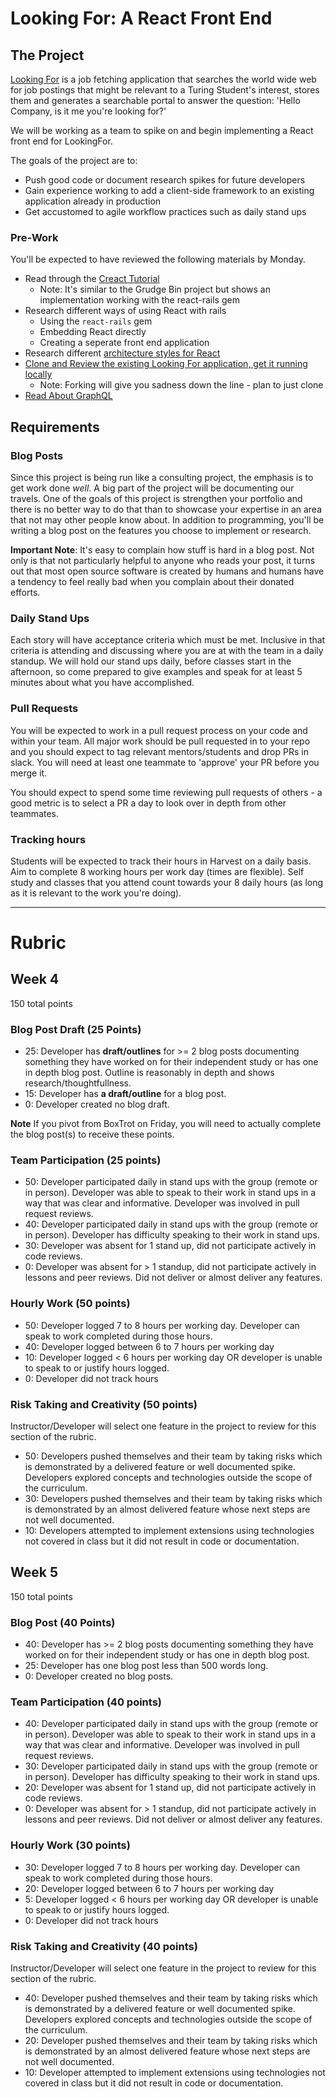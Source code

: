 # Looking For: A React Front End

## The Project

[Looking For](https://github.com/LookingForMe/lookingfor) is a job fetching application that searches the world wide web for job postings that might be relevant to a Turing Student's interest, stores them and generates a searchable portal to answer the question: 'Hello Company, is it me you're looking for?'

We will be working as a team to spike on and begin implementing a React front end for LookingFor.

The goals of the project are to:
- Push good code or document research spikes for future developers
- Gain experience working to add a client-side framework to an existing application already in production
- Get accustomed to agile workflow practices such as daily stand ups

### Pre-Work

You'll be expected to have reviewed the following materials by Monday.

- Read through the [Creact Tutorial](https://github.com/applegrain/creact)
  - Note: It's similar to the Grudge Bin project but shows an implementation working with the react-rails gem
- Research different ways of using React with rails
  - Using the `react-rails` gem
  - Embedding React directly
  - Creating a seperate front end application
- Research different [architecture styles for React](http://stackoverflow.com/questions/32461229/why-use-redux-over-facebook-flux)
- [Clone and Review the existing Looking For application, get it running locally](https://github.com/LookingForMe/lookingfor)
  - Note: Forking will give you sadness down the line - plan to just clone
- [Read About GraphQL](https://facebook.github.io/react/blog/2015/05/01/graphql-introduction.html)

## Requirements

### Blog Posts

Since this project is being run like a consulting project, the emphasis is to get work done _well_. A big part of the project will be documenting our travels. One of the goals of this project is strengthen your portfolio and there is no better way to do that than to showcase your expertise in an area that not may other people know about. In addition to programming, you'll be writing a blog post on the features you choose to implement or research.

**Important Note**: It's easy to complain how stuff is hard in a blog post. Not only is that not particularly helpful to anyone who reads your post, it turns out that most open source software is created by humans and humans have a tendency to feel really bad when you complain about their donated efforts.

### Daily Stand Ups
Each story will have acceptance criteria which must be met. Inclusive in that criteria is attending and discussing where you are at with the team in a daily standup. We will hold our stand ups daily, before classes start in the afternoon, so come prepared to give examples and speak for at least 5 minutes about what you have accomplished.

### Pull Requests

You will be expected to work in a pull request process on your code and within your team. All major work should be pull requested in to your repo and you should expect to tag relevant mentors/students and drop PRs in slack. You will need at least one teammate to 'approve' your PR before you merge it.

You should expect to spend some time reviewing pull requests of others - a good metric is to select a PR a day to look over in depth from other teammates.

### Tracking hours

Students will be expected to track their hours in Harvest on a daily basis. Aim to complete 8 working hours per work day (times are flexible). Self study and classes that you attend count towards your 8 daily hours (as long as it is relevant to the work you're doing).

---------

# Rubric

## Week 4

150 total points

### Blog Post Draft (25 Points)  

  * 25: Developer has **draft/outlines** for >= 2 blog posts documenting something they have worked on for their independent study or has one in depth blog post. Outline is reasonably in depth and shows research/thoughtfullness.
  * 15: Developer has **a draft/outline** for a blog post.
  * 0: Developer created no blog draft.

**Note** If you pivot from BoxTrot on Friday, you will need to actually complete the blog post(s) to receive these points.

### Team Participation (25 points)

  * 50: Developer participated daily in stand ups with the group (remote or in person). Developer was able to speak to their work in stand ups in a way that was clear and informative. Developer was involved in pull request reviews.
  * 40: Developer participated daily in stand ups with the group (remote or in person). Developer has difficulty speaking to their work in stand ups.
  * 30: Developer was absent for 1 stand up, did not participate actively in code reviews.
  * 0: Developer was absent for > 1 standup, did not participate actively in lessons and peer reviews. Did not deliver or almost deliver any features.

### Hourly Work (50 points)

  * 50: Developer logged 7 to 8 hours per working day. Developer can speak to work completed during those hours.
  * 40: Developer logged between 6 to 7 hours per working day
  * 10: Developer logged < 6 hours per working day OR developer is unable to speak to or justify hours logged.
  * 0: Developer did not track hours

### Risk Taking and Creativity (50 points)

Instructor/Developer will select one feature in the project to review for this section of the rubric.

  * 50: Developers pushed themselves and their team by taking risks which is demonstrated by a delivered feature or well documented spike. Developers explored concepts and technologies outside the scope of the curriculum.
  * 30: Developers pushed themselves and their team by taking risks which is demonstrated by an almost delivered feature whose next steps are not well documented.
  * 10: Developers attempted to implement extensions using technologies not covered in class but it did not result in code or documentation.

## Week 5

150 total points

### Blog Post (40 Points)  
  * 40: Developer has >= 2 blog posts documenting something they have worked on for their independent study or has one in depth blog post.
  * 25: Developer has one blog post less than 500 words long.
  * 0: Developer created no blog posts.

### Team Participation (40 points)

  * 40: Developer participated daily in stand ups with the group (remote or in person). Developer was able to speak to their work in stand ups in a way that was clear and informative. Developer was involved in pull request reviews.
  * 30: Developer participated daily in stand ups with the group (remote or in person). Developer has difficulty speaking to their work in stand ups.
  * 20: Developer was absent for 1 stand up, did not participate actively in code reviews.
  * 0: Developer was absent for > 1 standup, did not participate actively in lessons and peer reviews. Did not deliver or almost deliver any features.

### Hourly Work (30 points)

  * 30: Developer logged 7 to 8 hours per working day. Developer can speak to work completed during those hours.
  * 20: Developer logged between 6 to 7 hours per working day
  * 5: Developer logged < 6 hours per working day OR developer is unable to speak to or justify hours logged.
  * 0: Developer did not track hours

### Risk Taking and Creativity (40 points)

  Instructor/Developer will select one feature in the project to review for this section of the rubric.

  * 40: Developer pushed themselves and their team by taking risks which is demonstrated by a delivered feature or well documented spike. Developers explored concepts and technologies outside the scope of the curriculum.
  * 20: Developer pushed themselves and their team by taking risks which is demonstrated by an almost delivered feature whose next steps are not well documented.
  * 10: Developer attempted to implement extensions using technologies not covered in class but it did not result in code or documentation.
